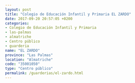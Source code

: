 ```yaml
---
layout: post
title: "Colegio de Educación Infantil y Primaria EL ZARDO"
date: 2017-09-20 20:57:05 +0200
categories:
- Colegio de Educación Infantil y Primaria
- las-palmas
- almatriche
- Centro público
- guarderia
name: "EL ZARDO"
province: "Las Palmas"
location: "Almatriche"
code: "35001050"
type: "Centro público"
permalink: /guarderias/el-zardo.html
---
```

